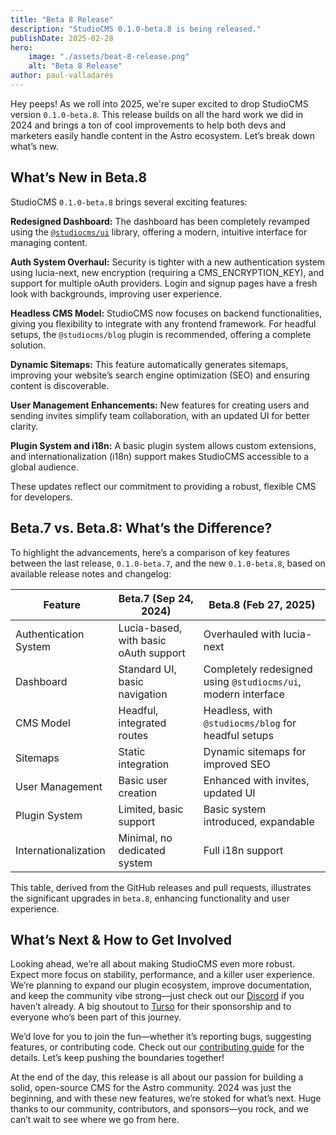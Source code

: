 ```yaml
---
title: "Beta 8 Release"
description: "StudioCMS 0.1.0-beta.8 is being released."
publishDate: 2025-02-28
hero: 
    image: "./assets/beat-8-release.png"
    alt: "Beta 8 Release"
author: paul-valladares
---
```


Hey peeps! As we roll into 2025, we're super excited to drop StudioCMS version `0.1.0-beta.8`. This release builds on all the hard work we did in 2024 and brings a ton of cool improvements to help both devs and marketers easily handle content in the Astro ecosystem. Let’s break down what’s new.

## What’s New in Beta.8

StudioCMS `0.1.0-beta.8` brings several exciting features:

**Redesigned Dashboard:** The dashboard has been completely revamped using the [`@studiocms/ui`](https://ui.studiocms.dev) library, offering a modern, intuitive interface for managing content.

**Auth System Overhaul:** Security is tighter with a new authentication system using lucia-next, new encryption (requiring a CMS_ENCRYPTION_KEY), and support for multiple oAuth providers. Login and signup pages have a fresh look with backgrounds, improving user experience.

**Headless CMS Model:** StudioCMS now focuses on backend functionalities, giving you flexibility to integrate with any frontend framework. For headful setups, the `@studiocms/blog` plugin is recommended, offering a complete solution.

**Dynamic Sitemaps:** This feature automatically generates sitemaps, improving your website’s search engine optimization (SEO) and ensuring content is discoverable.

**User Management Enhancements:** New features for creating users and sending invites simplify team collaboration, with an updated UI for better clarity.

**Plugin System and i18n:** A basic plugin system allows custom extensions, and internationalization (i18n) support makes StudioCMS accessible to a global audience.

These updates reflect our commitment to providing a robust, flexible CMS for developers.

## Beta.7 vs. Beta.8: What’s the Difference?

To highlight the advancements, here’s a comparison of key features between the last release, `0.1.0-beta.7`, and the new `0.1.0-beta.8`, based on available release notes and changelog:

| Feature | Beta.7 (Sep 24, 2024) | Beta.8 (Feb 27, 2025) |
| --- | --- | --- |
| Authentication System | Lucia-based, with basic oAuth support | Overhauled with lucia-next |
| Dashboard | Standard UI, basic navigation | Completely redesigned using `@studiocms/ui`, modern interface |
| CMS Model | Headful, integrated routes | Headless, with `@studiocms/blog` for headful setups |
| Sitemaps | Static integration | Dynamic sitemaps for improved SEO |
| User Management | Basic user creation | Enhanced with invites, updated UI |
| Plugin System | Limited, basic support | Basic system introduced, expandable |
| Internationalization | Minimal, no dedicated system | Full i18n support |

This table, derived from the GitHub releases and pull requests, illustrates the significant upgrades in `beta.8`, enhancing functionality and user experience.

## What’s Next & How to Get Involved

Looking ahead, we’re all about making StudioCMS even more robust. Expect more focus on stability, performance, and a killer user experience. We’re planning to expand our plugin ecosystem, improve documentation, and keep the community vibe strong—just check out our [Discord](https://chat.studiocms.dev) if you haven’t already. A big shoutout to [Turso](https://tur.so/studiocms) for their sponsorship and to everyone who’s been part of this journey.

We’d love for you to join the fun—whether it’s reporting bugs, suggesting features, or contributing code. Check out our [contributing guide](https://github.com/withstudiocms/.github/blob/main/CONTRIBUTING.md) for the details. Let’s keep pushing the boundaries together!

At the end of the day, this release is all about our passion for building a solid, open-source CMS for the Astro community. 2024 was just the beginning, and with these new features, we’re stoked for what’s next. Huge thanks to our community, contributors, and sponsors—you rock, and we can’t wait to see where we go from here.
